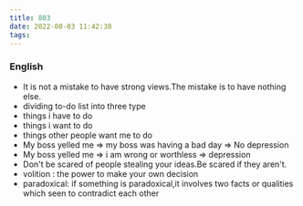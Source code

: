 ```yaml
---
title: 803
date: 2022-08-03 11:42:38
tags: 
---
```

### English
- It is not a mistake to have strong views.The mistake is to have nothing else.
- dividing to-do list into three type
 - things i have to do
 - things i want to do 
 - things other people want me to do
-  My boss yelled me => my boss was having a bad day => No depression
-  My boss yelled me => i am wrong or worthless => depression
-  Don't be scared of people stealing your ideas.Be scared if they aren't.
-  volition : the power to make your own decision
-  paradoxical: if something is paradoxical,it involves two facts or qualities which seen to contradict each other